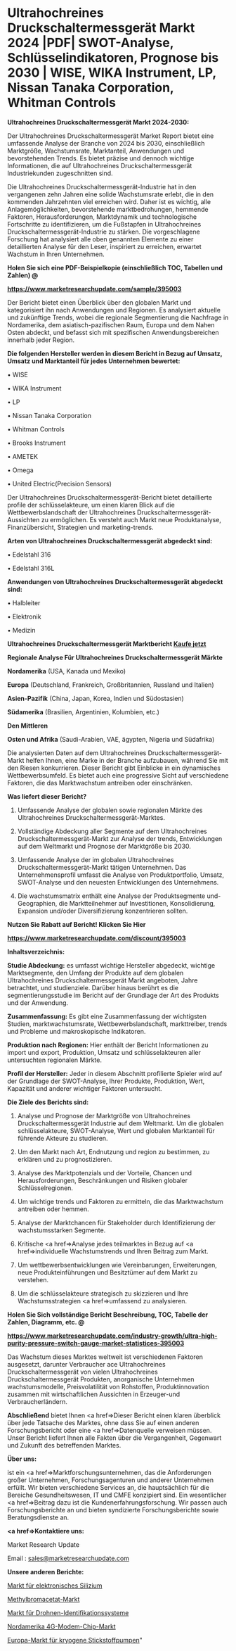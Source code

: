 # Ultrahochreines Druckschaltermessgerät Markt 2024 |PDF| SWOT-Analyse, Schlüsselindikatoren, Prognose bis 2030 | WISE, WIKA Instrument, LP, Nissan Tanaka Corporation, Whitman Controls

<strong>Ultrahochreines Druckschaltermessgerät Markt 2024-2030:</strong>

Der Ultrahochreines Druckschaltermessgerät Market Report bietet eine umfassende Analyse der Branche von 2024 bis 2030, einschließlich Marktgröße, Wachstumsrate, Marktanteil, Anwendungen und bevorstehenden Trends. Es bietet präzise und dennoch wichtige Informationen, die auf Ultrahochreines Druckschaltermessgerät Industriekunden zugeschnitten sind.

Die Ultrahochreines Druckschaltermessgerät-Industrie hat in den vergangenen zehn Jahren eine solide Wachstumsrate erlebt, die in den kommenden Jahrzehnten viel erreichen wird. Daher ist es wichtig, alle Anlagemöglichkeiten, bevorstehende marktbedrohungen, hemmende Faktoren, Herausforderungen, Marktdynamik und technologische Fortschritte zu identifizieren, um die Fußstapfen in Ultrahochreines Druckschaltermessgerät-Industrie zu stärken. Die vorgeschlagene Forschung hat analysiert alle oben genannten Elemente zu einer detaillierten Analyse für den Leser, inspiriert zu erreichen, erwartet Wachstum in Ihren Unternehmen.



<strong>Holen Sie sich eine PDF-Beispielkopie (einschließlich TOC, Tabellen und Zahlen) @
</strong>

<strong><a href=https://www.marketresearchupdate.com/sample/395003>

<strong>https://www.marketresearchupdate.com/sample/395003</u></font></a></strong></strong>

Der Bericht bietet einen Überblick über den globalen Markt und kategorisiert ihn nach Anwendungen und Regionen. Es analysiert aktuelle und zukünftige Trends, wobei die regionale Segmentierung die Nachfrage in Nordamerika, dem asiatisch-pazifischen Raum, Europa und dem Nahen Osten abdeckt, und befasst sich mit spezifischen Anwendungsbereichen innerhalb jeder Region.



<strong>Die folgenden Hersteller werden in diesem Bericht in Bezug auf Umsatz, Umsatz und Marktanteil für jedes Unternehmen bewertet:</strong>

• WISE

• WIKA Instrument

• LP

• Nissan Tanaka Corporation

• Whitman Controls

• Brooks Instrument

• AMETEK

• Omega

• United Electric(Precision Sensors)

Der Ultrahochreines Druckschaltermessgerät-Bericht bietet detaillierte profile der schlüsselakteure, um einen klaren Blick auf die Wettbewerbslandschaft der Ultrahochreines Druckschaltermessgerät-Aussichten zu ermöglichen. Es versteht auch Markt neue Produktanalyse, Finanzübersicht, Strategien und marketing-trends.



<strong>Arten von Ultrahochreines Druckschaltermessgerät abgedeckt sind:</strong>

• Edelstahl 316

• Edelstahl 316L



<strong>Anwendungen von Ultrahochreines Druckschaltermessgerät abgedeckt sind:</strong>

• Halbleiter

• Elektronik

• Medizin



<strong>Ultrahochreines Druckschaltermessgerät Marktbericht <a href=https://www.marketresearchupdate.com/buynow/395003>Kaufe jetzt</a></strong>



<strong>Regionale Analyse Für Ultrahochreines Druckschaltermessgerät Märkte</strong>



<strong>Nordamerika</strong> (USA, Kanada und Mexiko)



<strong>Europa</strong> (Deutschland, Frankreich, Großbritannien, Russland und Italien)



<strong>Asien-Pazifik</strong> (China, Japan, Korea, Indien und Südostasien)



<strong>Südamerika</strong> (Brasilien, Argentinien, Kolumbien, etc.)



<strong>Den Mittleren</strong> 

<strong>Osten und Afrika</strong> (Saudi-Arabien, VAE, ägypten, Nigeria und Südafrika)

Die analysierten Daten auf dem Ultrahochreines Druckschaltermessgerät-Markt helfen Ihnen, eine Marke in der Branche aufzubauen, während Sie mit den Riesen konkurrieren. Dieser Bericht gibt Einblicke in ein dynamisches Wettbewerbsumfeld. Es bietet auch eine progressive Sicht auf verschiedene Faktoren, die das Marktwachstum antreiben oder einschränken.



<strong>Was liefert dieser Bericht?</strong>

1. Umfassende Analyse der globalen sowie regionalen Märkte des Ultrahochreines Druckschaltermessgerät-Marktes.

2. Vollständige Abdeckung aller Segmente auf dem Ultrahochreines Druckschaltermessgerät-Markt zur Analyse der trends, Entwicklungen auf dem Weltmarkt und Prognose der Marktgröße bis 2030.

3. Umfassende Analyse der im globalen Ultrahochreines Druckschaltermessgerät-Markt tätigen Unternehmen. Das Unternehmensprofil umfasst die Analyse von Produktportfolio, Umsatz, SWOT-Analyse und den neuesten Entwicklungen des Unternehmens.

4. Die wachstumsmatrix enthält eine Analyse der Produktsegmente und-Geographien, die Marktteilnehmer auf Investitionen, Konsolidierung, Expansion und/oder Diversifizierung konzentrieren sollten.



<strong>Nutzen Sie Rabatt auf Bericht! Klicken Sie Hier
</strong>

<strong><a href=https://www.marketresearchupdate.com/discount/395003>https://www.marketresearchupdate.com/discount/395003</b></u></font></strong></a>



<strong>Inhaltsverzeichnis:</strong>



<strong>Studie Abdeckung:</strong> es umfasst wichtige Hersteller abgedeckt, wichtige Marktsegmente, den Umfang der Produkte auf dem globalen Ultrahochreines Druckschaltermessgerät Markt angeboten, Jahre betrachtet, und studienziele. Darüber hinaus berührt es die segmentierungsstudie im Bericht auf der Grundlage der Art des Produkts und der Anwendung.



<strong>Zusammenfassung:</strong> Es gibt eine Zusammenfassung der wichtigsten Studien, marktwachstumsrate, Wettbewerbslandschaft, markttreiber, trends und Probleme und makroskopische Indikatoren.



<strong>Produktion nach Regionen:</strong> Hier enthält der Bericht Informationen zu import und export, Produktion, Umsatz und schlüsselakteuren aller untersuchten regionalen Märkte.



<strong>Profil der Hersteller:</strong> Jeder in diesem Abschnitt profilierte Spieler wird auf der Grundlage der SWOT-Analyse, Ihrer Produkte, Produktion, Wert, Kapazität und anderer wichtiger Faktoren untersucht.



<strong>Die Ziele des Berichts sind:</strong>

1) Analyse und Prognose der Marktgröße von Ultrahochreines Druckschaltermessgerät Industrie auf dem Weltmarkt.
Um die globalen schlüsselakteure, SWOT-Analyse, Wert und globalen Marktanteil für führende Akteure zu studieren.

2) Um den Markt nach Art, Endnutzung und region zu bestimmen, zu erklären und zu prognostizieren.

3) Analyse des Marktpotenzials und der Vorteile, Chancen und Herausforderungen, Beschränkungen und Risiken globaler Schlüsselregionen.

4) Um wichtige trends und Faktoren zu ermitteln, die das Marktwachstum antreiben oder hemmen.

5) Analyse der Marktchancen für Stakeholder durch Identifizierung der wachstumsstarken Segmente.

6) Kritische <a href=>Analyse</a> jedes teilmarktes in Bezug auf <a href=>individuelle</a> Wachstumstrends und Ihren Beitrag zum Markt.

7) Um wettbewerbsentwicklungen wie Vereinbarungen, Erweiterungen, neue Produkteinführungen und Besitztümer auf dem Markt zu verstehen.

8) Um die schlüsselakteure strategisch zu skizzieren und Ihre Wachstumsstrategien <a href=>umfassend</a> zu analysieren.



<strong>Holen Sie Sich vollständige Bericht Beschreibung, TOC, Tabelle der Zahlen, Diagramm, etc. @ </strong>

<strong><a href=https://www.marketresearchupdate.com/industry-growth/ultra-high-purity-pressure-switch-gauge-market-statistices-395003>https://www.marketresearchupdate.com/industry-growth/ultra-high-purity-pressure-switch-gauge-market-statistices-395003</a></font></strong>

Das Wachstum dieses Marktes weltweit ist verschiedenen Faktoren ausgesetzt, darunter Verbraucher ace Ultrahochreines Druckschaltermessgerät von vielen Ultrahochreines Druckschaltermessgerät Produkten, anorganische Unternehmen wachstumsmodelle, Preisvolatilität von Rohstoffen, Produktinnovation zusammen mit wirtschaftlichen Aussichten in Erzeuger-und Verbraucherländern.



<strong>Abschließend</strong> bietet Ihnen <a href=>Dieser</a> Bericht einen klaren überblick über jede Tatsache des Marktes, ohne dass Sie auf einen anderen Forschungsbericht oder eine <a href=>Datenquelle</a> verweisen müssen. Unser Bericht liefert Ihnen alle Fakten über die Vergangenheit, Gegenwart und Zukunft des betreffenden Marktes.



<strong>Über uns:</strong>

 ist ein <a href=>Marktfors</a>chungsunternehmen, das die Anforderungen großer Unternehmen, Forschungsagenturen und anderer Unternehmen erfüllt. Wir bieten verschiedene Services an, die hauptsächlich für die Bereiche Gesundheitswesen, IT und CMFE konzipiert sind. Ein wesentlicher <a href=>Beitrag</a> dazu ist die Kundenerfahrungsforschung. Wir passen auch Forschungsberichte an und bieten syndizierte Forschungsberichte sowie Beratungsdienste an.



<strong><a href=>Kontaktiere uns:</a></strong>

Market Research Update

Email : sales@marketresearchupdate.com



<strong>Unsere anderen Berichte:</strong>

<a href=https://www.linkedin.com/pulse/electronic-grade-silicon-market-size-growth-set>Markt für elektronisches Silizium</a>

<a href=https://www.linkedin.com/pulse/methyl-bromoacetate-market-size-historical>Methylbromacetat-Markt</a>

<a href=https://www.linkedin.com/pulse/drone-identification-systems-market-outlooks>Markt für Drohnen-Identifikationssysteme</a>

<a href=https://www.linkedin.com/pulse/north-america-4g-modem-chip-market-2023-demand-future>Nordamerika 4G-Modem-Chip-Markt</a>

<a href=https://www.linkedin.com/pulse/europe-nitrogen-cryogenic-pumpmarket-see-massive>Europa-Markt für kryogene Stickstoffpumpen</a>"
